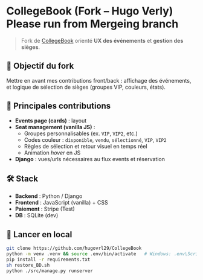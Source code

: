 # CollegeBook (Fork – Hugo Verly) Please run from Mergeing branch

> Fork de [CollegeBook](https://github.com/hugovrl29/CollegeBook) orienté **UX des événements** et **gestion des sièges**.

## 🎯 Objectif du fork
Mettre en avant mes contributions front/back : affichage des événements, et logique de sélection de sièges (groupes VIP, couleurs, états).

## 🧩 Principales contributions
- **Events page (cards)** : layout
- **Seat management (vanilla JS)** :
  - Groupes personnalisables (ex. `VIP`, `VIP2`, etc.)
  - Codes couleur : `disponible`, `vendu`, `sélectionné`, `VIP`, `VIP2`
  - Règles de sélection et retour visuel en temps réel
  - Animation *hover* en JS
- **Django** : vues/urls nécessaires au flux events et réservation

## 🛠️ Stack
- **Backend** : Python / Django
- **Frontend** : JavaScript (vanilla) + CSS
- **Paiement** : Stripe (Test)
- **DB** : SQLite (dev)

## 🚀 Lancer en local
```bash
git clone https://github.com/hugovrl29/CollegeBook
python -m venv .venv && source .env/bin/activate   # Windows: .env\Scripts\activate
pip install -r requirements.txt
sh restore_BD.sh
python ./src/manage.py runserver
